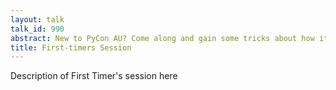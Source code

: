 ```yaml
---
layout: talk
talk_id: 990
abstract: New to PyCon AU? Come along and gain some tricks about how it's done
title: First-timers Session
---
```


Description of First Timer's session here
